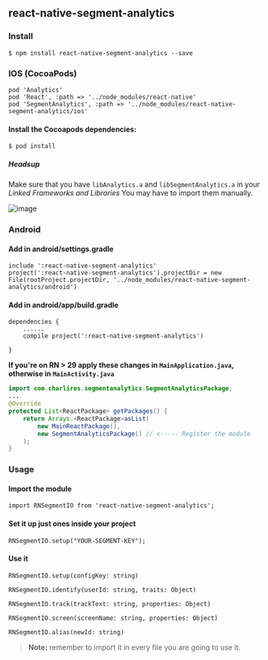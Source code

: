 ## react-native-segment-analytics

### Install
 
```
$ npm install react-native-segment-analytics --save
```

### IOS (CocoaPods)

```
pod 'Analytics'
pod 'React', :path => '../node_modules/react-native'
pod 'SegmentAnalytics', :path => '../node_modules/react-native-segment-analytics/ios'
```

#### Install the Cocoapods dependencies:

```
$ pod install
```

##### Headsup

Make sure that you have `libAnalytics.a` and `libSegmentAnalytics.a` in your *Linked Frameworks and Libraries* 
You may have to import them manually.

![image](https://cloud.githubusercontent.com/assets/1058646/16497002/71f1f6ce-3eba-11e6-9a0d-6e2900d1afc2.png)

### Android

#### Add in android/settings.gradle

```
include ':react-native-segment-analytics'
project(':react-native-segment-analytics').projectDir = new File(rootProject.projectDir, '../node_modules/react-native-segment-analytics/android')
```

#### Add in android/app/build.gradle

```
dependencies {
    ......
    compile project(':react-native-segment-analytics')

}
```

**If you're on RN > 29 apply these changes in `MainApplication.java`, otherwise in `MainActivity.java`**

```java
import com.charlires.segmentanalytics.SegmentAnalyticsPackage;
...
@Override
protected List<ReactPackage> getPackages() {
    return Arrays.<ReactPackage>asList(
        new MainReactPackage(),
        new SegmentAnalyticsPackage() // <----- Register the module
    );
}
```

### Usage

#### Import the module
```
import RNSegmentIO from 'react-native-segment-analytics';
```

#### Set it up just ones inside your project 

```
RNSegmentIO.setup("YOUR-SEGMENT-KEY");
```

#### Use it

```
RNSegmentIO.setup(configKey: string)

RNSegmentIO.identify(userId: string, traits: Object)

RNSegmentIO.track(trackText: string, properties: Object)

RNSegmentIO.screen(screenName: string, properties: Object)

RNSegmentIO.alias(newId: string)
```

> **Note:** remember to import it in every file you are going to use it.
